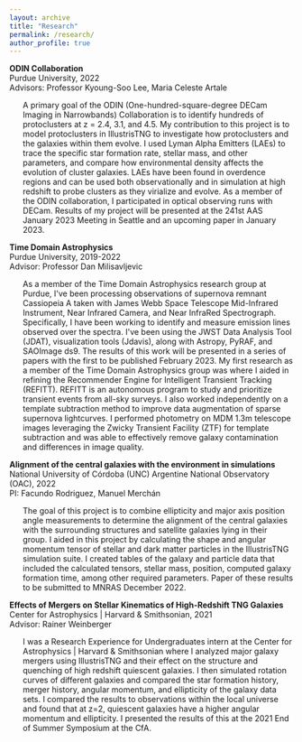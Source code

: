 ```yaml
---
layout: archive
title: "Research"
permalink: /research/
author_profile: true
---
```


<b>ODIN Collaboration</b>
<br>
Purdue University, 2022
<br>
Advisors: Professor Kyoung-Soo Lee, Maria Celeste Artale
<ol>
A primary goal of the ODIN (One-hundred-square-degree DECam Imaging in Narrowbands) Collaboration is to identify hundreds of protoclusters at z = 2.4, 3.1, and 4.5. My contribution to this project is to model protoclusters in IllustrisTNG to investigate how protoclusters and the galaxies within them evolve. I used Lyman Alpha Emitters (LAEs) to trace the specific star formation rate, stellar mass, and other parameters, and compare how environmental density affects the evolution of cluster galaxies. LAEs have been found in overdence regions and can be used both observationally and in simulation at high redshift to probe clusters as they virialize and evolve. As a member of the ODIN collaboration, I participated in optical observing runs with DECam. Results of my project will be presented at the 241st AAS January 2023 Meeting in Seattle and an upcoming paper in January 2023.
</ol>

<b>Time Domain Astrophysics</b>
<br>
Purdue University, 2019-2022
<br>
Advisor: Professor Dan Milisavljevic
<ol>
  As a member of the Time Domain Astrophysics research group at Purdue, I've been processing observations of supernova remnant Cassiopeia A taken with James Webb Space Telescope Mid-Infrared Instrument, Near Infrared Camera, and Near InfraRed Spectrograph. Specifically, I have been working to identify and measure emission lines observed over the spectra. I've been using the JWST Data Analysis Tool (JDAT), visualization tools (Jdavis), along with Astropy, PyRAF, and SAOImage ds9. The results of this work will be presented in a series of papers with the first to be published February 2023.
  My first research as a member of the Time Domain Astrophysics group was where I aided in refining the Recommender Engine for Intelligent Transient Tracking (REFITT). REFITT is an autonomous program to study and prioritize transient events from all-sky surveys. I also worked independently on a template subtraction method to improve data augmentation of sparse supernova lightcurves. I performed photometry on MDM 1.3m telescope images leveraging the Zwicky Transient Facility (ZTF) for template subtraction and was able to effectively remove galaxy contamination and differences in image quality.
</ol>

<b>Alignment of the central galaxies with the environment in simulations</b>
<br>
National University of Córdoba (UNC) Argentine National Observatory (OAC), 2022
<br>
PI: Facundo Rodriguez, Manuel Merchán
<ol>
  The goal of this project is to combine ellipticity and major axis position angle measurements to determine the alignment of the central galaxies with the surrounding structures and satellite galaxies lying in their group. I aided in this project by calculating the shape and angular momentum tensor of stellar and dark matter particles in the IllustrisTNG simulation suite. I created tables of the galaxy and particle data that included the calculated tensors, stellar mass, position, computed galaxy formation time, among other required parameters. Paper of these results to be submitted to MNRAS December 2022.
</ol>

<b>Effects of Mergers on Stellar Kinematics of High-Redshift TNG Galaxies</b>
<br>
Center for Astrophysics | Harvard & Smithsonian, 2021
<br>
Advisor: Rainer Weinberger
<ol>
  I was a Research Experience for Undergraduates intern at the Center for Astrophysics | Harvard & Smithsonian where I analyzed major galaxy mergers using IllustrisTNG and their effect on the structure and quenching of high redshift quiescent galaxies. I then simulated rotation curves of different galaxies and compared the star formation history, merger history, angular momentum, and ellipticity of the galaxy data sets. I compared the results to observations within the local universe and found that at z=2, quiescent galaxies have a higher angular momentum and ellipticity. I presented the results of this at the 2021 End of Summer Symposium at the CfA.
</ol>

